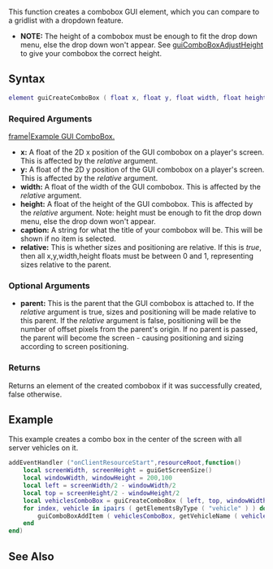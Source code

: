 This function creates a combobox GUI element, which you can compare to a gridlist with a dropdown feature.

-   **NOTE:** The height of a combobox must be enough to fit the drop down menu, else the drop down won't appear. See [guiComboBoxAdjustHeight](/docs/guicomboboxadjustheight.md "wikilink") to give your combobox the correct height.

Syntax
------

``` lua
element guiCreateComboBox ( float x, float y, float width, float height, string caption, bool relative, [ element parent = nil ] )
```

### Required Arguments

[frame|Example GUI ComboBox.](/docs/image:gui-combobox.jpg.md "wikilink")

-   **x:** A float of the 2D x position of the GUI combobox on a player's screen. This is affected by the *relative* argument.
-   **y:** A float of the 2D y position of the GUI combobox on a player's screen. This is affected by the *relative* argument.
-   **width:** A float of the width of the GUI combobox. This is affected by the *relative* argument.
-   **height:** A float of the height of the GUI combobox. This is affected by the *relative* argument. Note: height must be enough to fit the drop down menu, else the drop down won't appear.
-   **caption:** A string for what the title of your combobox will be. This will be shown if no item is selected.
-   **relative:** This is whether sizes and positioning are relative. If this is *true*, then all x,y,width,height floats must be between 0 and 1, representing sizes relative to the parent.

### Optional Arguments

-   **parent:** This is the parent that the GUI combobox is attached to. If the *relative* argument is true, sizes and positioning will be made relative to this parent. If the *relative* argument is false, positioning will be the number of offset pixels from the parent's origin. If no parent is passed, the parent will become the screen - causing positioning and sizing according to screen positioning.

### Returns

Returns an element of the created combobox if it was successfully created, false otherwise.

Example
-------

This example creates a combo box in the center of the screen with all server vehicles on it.

``` lua
addEventHandler ("onClientResourceStart",resourceRoot,function()
    local screenWidth, screenHeight = guiGetScreenSize()
    local windowWidth, windowHeight = 200,100
    local left = screenWidth/2 - windowWidth/2
    local top = screenHeight/2 - windowHeight/2
    local vehiclesComboBox = guiCreateComboBox ( left, top, windowWidth,windowHeight, "Vehicle Names", false ) -- We create a combo box.
    for index, vehicle in ipairs ( getElementsByType ( "vehicle" ) ) do -- We loop through all vehicles.
        guiComboBoxAddItem ( vehiclesComboBox, getVehicleName ( vehicle ) ) -- We add the vehicle name to our combo box.
    end
end)
```

See Also
--------
